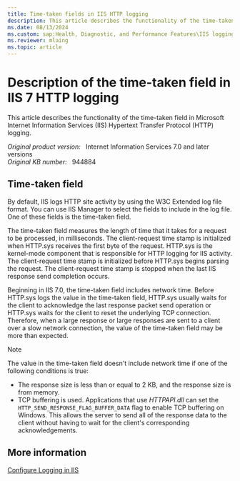 ```yaml
---
title: Time-taken fields in IIS HTTP logging
description: This article describes the functionality of the time-taken field in Internet Information Services (IIS) 6.0 and IIS 7.0 HTTP logging, and also describes the values that are stored in the time-taken field.
ms.date: 08/13/2024
ms.custom: sap:Health, Diagnostic, and Performance Features\IIS logging
ms.reviewer: mlaing
ms.topic: article
---
```

# Description of the time-taken field in IIS 7 HTTP logging

This article describes the functionality of the time-taken field in Microsoft Internet Information Services (IIS) Hypertext Transfer Protocol (HTTP) logging.

_Original product version:_ &nbsp; Internet Information Services 7.0 and later versions  
_Original KB number:_ &nbsp; 944884

## Time-taken field

By default, IIS logs HTTP site activity by using the W3C Extended log file format. You can use IIS Manager to select the fields to include in the log file. One of these fields is the time-taken field.

The time-taken field measures the length of time that it takes for a request to be processed, in milliseconds. The client-request time stamp is initialized when HTTP.sys receives the first byte of the request. HTTP.sys is the kernel-mode component that is responsible for HTTP logging for IIS activity. The client-request time stamp is initialized before HTTP.sys begins parsing the request. The client-request time stamp is stopped when the last IIS response send completion occurs.

Beginning in IIS 7.0, the time-taken field includes network time. Before HTTP.sys logs the value in the time-taken field, HTTP.sys usually waits for the client to acknowledge the last response packet send operation or HTTP.sys waits for the client to reset the underlying TCP connection. Therefore, when a large response or large responses are sent to a client over a slow network connection, the value of the time-taken field may be more than expected.

> [!NOTE]
> The value in the time-taken field doesn't include network time if one of the following conditions is true:
>
> - The response size is less than or equal to 2 KB, and the response size is from memory.
> - TCP buffering is used. Applications that use *HTTPAPI.dll* can set the `HTTP_SEND_RESPONSE_FLAG_BUFFER_DATA` flag to enable TCP buffering on Windows. This allows the server to send all of the response data to the client without having to wait for the client's corresponding acknowledgements.

## More information

[Configure Logging in IIS](/iis/manage/provisioning-and-managing-iis/configure-logging-in-iis)